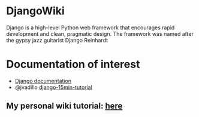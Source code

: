# DjangoWiki

Django is a high-level Python web framework that encourages rapid development and clean, pragmatic design.
The framework was named after the gypsy jazz guitarist Django Reinhardt

# Documentation of interest

* [Django documentation](https://docs.djangoproject.com/en/3.2/)
* @jvadillo [django-15min-tutorial](https://github.com/jvadillo/django-15min-tutorial)

## My personal wiki tutorial: [here](https://github.com/mglacayo07/DjangoWiki/wiki)





